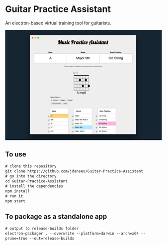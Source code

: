# Guitar Practice Assistant

An electron-based virtual training tool for guitarists.

![alt text](./demo.png)

## To use
```
# clone this repository
git clone https://github.com/jdansev/Guitar-Practice-Assistant
# go into the directory
cd Guitar-Practice-Assistant
# install the dependencies
npm install
# run it
npm start
```

## To package as a standalone app
```
# output to release-builds folder
electron-packager . --overwrite --platform=darwin --arch=x64 --prune=true --out=release-builds
```